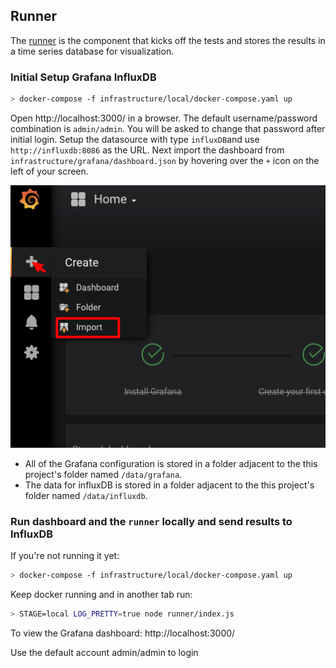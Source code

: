 ## Runner
The [runner](../runner/) is the component that kicks off the tests and stores the results in a time series database for visualization.

### Initial Setup Grafana InfluxDB
```bash
> docker-compose -f infrastructure/local/docker-compose.yaml up
```
Open http://localhost:3000/ in a browser. The default username/password combination is `admin/admin`. You will be asked to change that password after initial login. Setup the datasource with type `influxDB`and use `http://influxdb:8086` as the URL. Next import the dashboard from `infrastructure/grafana/dashboard.json` by hovering over the `+` icon on the left of your screen.

![Grafana import dashboard](images/import-hover.png)

* All of the Grafana configuration is stored in a folder adjacent to the this project's folder named `/data/grafana`.
* The data for influxDB is stored in a folder adjacent to the this project's folder named `/data/influxdb`.

### Run dashboard and the `runner` locally and send results to InfluxDB

If you're not running it yet:
```bash
> docker-compose -f infrastructure/local/docker-compose.yaml up
```

Keep docker running and in another tab run:
```bash
> STAGE=local LOG_PRETTY=true node runner/index.js
```

To view the Grafana dashboard: http://localhost:3000/

Use the default account admin/admin to login